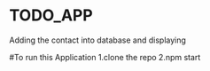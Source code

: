 # TODO_APP
Adding the contact into database and displaying 

#To run this Application
1.clone the repo
2.npm start
